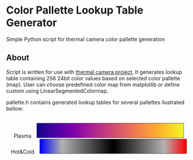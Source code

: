 # Color Pallette Lookup Table Generator
 Simple Python script for thermal camera color pallette generation 
## About
Script is written for use with [thermal camera project](https://github.com/OptoLAB/MLX90640-Thermal-Camera-STM32-STemWin). It generates lookup table containing 256 24bit color values based on selected color pallette (map). User can choose predefined color map from matplotlib or define custom using LinearSegmentedColormap.   

pallette.h contains generated lookup tables for several pallettes ilustrated bellow:

<p align="center">
<br> Plasma &ensp; <img src="https://github.com/OptoLAB/Color-Pallette-Lookup-Table-Generator/blob/main/demo/img/plasma.jpg" width="400"/>
<br> Hot&Cold &ensp; <img src="https://github.com/OptoLAB/Color-Pallette-Lookup-Table-Generator/blob/main/demo/img/Hot%26Cold.jpg" width="400"/>
</p>
